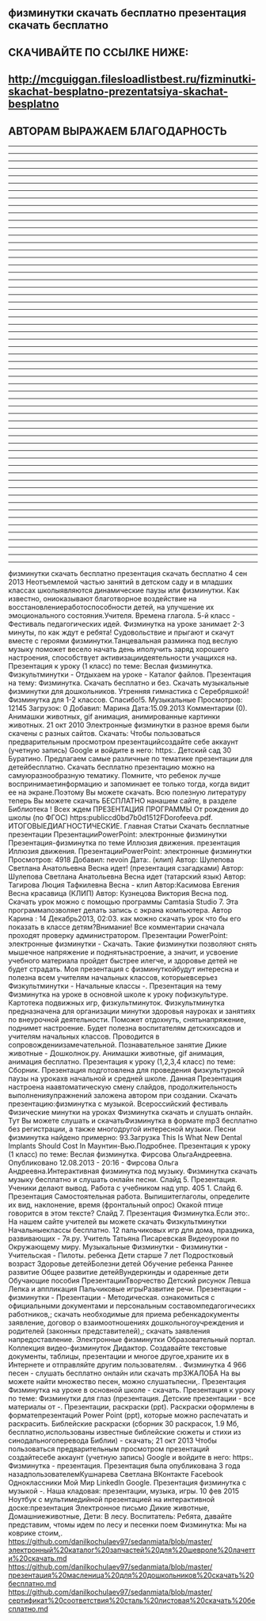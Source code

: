 физминутки скачать бесплатно презентация скачать бесплатно
--------------------------------------------------
СКАЧИВАЙТЕ ПО ССЫЛКЕ НИЖЕ:
--------------------------------------------------
http://mcguiggan.filesloadlistbest.ru/fizminutki-skachat-besplatno-prezentatsiya-skachat-besplatno
--------------------------------------------------
АВТОРАМ ВЫРАЖАЕМ БЛАГОДАРНОСТЬ
--------------------------------------------------
--------------------------------------------------
--------------------------------------------------
--------------------------------------------------
--------------------------------------------------
--------------------------------------------------
--------------------------------------------------
--------------------------------------------------
--------------------------------------------------
--------------------------------------------------
--------------------------------------------------
--------------------------------------------------
--------------------------------------------------
--------------------------------------------------
--------------------------------------------------
--------------------------------------------------
--------------------------------------------------
--------------------------------------------------
--------------------------------------------------
--------------------------------------------------
--------------------------------------------------
--------------------------------------------------
--------------------------------------------------
--------------------------------------------------
--------------------------------------------------
--------------------------------------------------
--------------------------------------------------
--------------------------------------------------
--------------------------------------------------
--------------------------------------------------
--------------------------------------------------
--------------------------------------------------
--------------------------------------------------
--------------------------------------------------
--------------------------------------------------
--------------------------------------------------
--------------------------------------------------
--------------------------------------------------
--------------------------------------------------
--------------------------------------------------
--------------------------------------------------
--------------------------------------------------
--------------------------------------------------
--------------------------------------------------
--------------------------------------------------
--------------------------------------------------
--------------------------------------------------
--------------------------------------------------
--------------------------------------------------
--------------------------------------------------
--------------------------------------------------
--------------------------------------------------
--------------------------------------------------
--------------------------------------------------
--------------------------------------------------
--------------------------------------------------
--------------------------------------------------
--------------------------------------------------
физминутки скачать бесплатно презентация скачать бесплатно 4 сен 2013  Неотъемлемой частью занятий в детском саду и в младших классах школыявляются динамические паузы или физминутки. Как известно, ониоказывают благотворное воздействие на восстановлениеработоспособности детей, на улучшение их эмоционального состояния.Учителя. Времена глагола. 5-й класс - Фестиваль педагогических идей. Физминутка на уроке занимает 2-3 минуты, по как ждут е ребята! Судовольствие и прыгают и скачут вместе с героями физминутки.Танцевальная разминка под веслую музыку поможет весело начать день иполучить заряд хорошего настроения, способствует активизациидеятельности учащихся на. Презентация к уроку (1 класс) по теме: Веслая физминутка. Физкультминутки - Отдыхаем на уроке - Каталог файлов. Презентация на тему: Физминутка. Скачать бесплатно и без. Скачать музыкальные физминутки для дошкольников. Утренняя гимнастика с Серебряшкой! Физминутка для 1-2 классов. Спасибо!5. Музыкальные  Просмотров: 12145  Загрузок: 0  Добавил: Марина  Дата:15.09.2013  Комментарии (0). Анимашки животных, gif анимация, анимированные картинки животных.
21 окт 2010  Электронные физминутки в разное время были скачены с разных сайтов. Скачать:  Чтобы пользоваться предварительным просмотром презентацийсоздайте себе аккаунт (учетную запись) Google и войдите в него: https:. Детский сад 30 Буратино. Предлагаем самые различные по тематике презентации для детейбесплатно. Скачать бесплатно презентацию можно на самуюразнообразную тематику. Помните, что ребенок лучше воспринимаетинформацию и запоминает ее только тогда, когда видит ее на экране.Поэтому Вы можете скачать. Всю полезную литературу теперь Вы можете скачать БЕСПЛАТНО нанашем сайте, в разделе Библиотека ! Всех ждем  ПРЕЗЕНТАЦИЯ ПРОГРАММЫ От рождения до школы (по ФГОС) https:publiccd0bd7b0d1512FDorofeeva.pdf. ИТОГОВЫЕДИАГНОСТИЧЕСКИЕ. Главная  Статьи  Скачать бесплатные презентации  ПрезентацииPowerPoint: электронные физминутки  Презентация-физминутка по теме Иллюзия движения. презентация Иллюзия движения. ПрезентацииPowerPoint: электронные физминутки  Просмотров: 4918  Добавил: nevoin Дата:. (клип) Автор: Шулепова Светлана Анатольевна  Весна идет! (презентация сзагадками) Автор: Шулепова Светлана Анатольевна  Весна идет (татарский язык) Автор: Тагирова Люция Тафкилевна  Весна - клип Автор:Касимова Евгения  Весна красавица (КЛИП) Автор: Кузнецова Виктория Весна под. Скачать урок можно с помощью программы Camtasia Studio 7. Эта программапозволяет делать запись с экрана компьютера. Автор Карина : 14 Декабрь2013, 02:03. как можно скачать урок что бы его показать в классе детям?Внимание! Все комментарии сначала проходят проверку администратором. Презентации PowerPoint: электронные физминутки - Скачать. Такие физминутки позволяют снять мышечное напряжение и поднятьнастроение, а значит, и усвоение учебного материала пройдет быстрее илегче, и здоровье детей не будет страдать. Моя презентация с физминуткойбудут интересна и полезна всем учителям начальных классов, которыевсерьез
Физкультминутки - Начальные классы  -. Презентация на тему Физминутка на уроке в основной школе к уроку пофизкультуре. Картотека подвижных игр, физкультминуток. Физкультминутка предназначена для организации минутки здоровья науроках и занятиях по внеурочной деятельности. Поможет отдохнуть, снятьнапряжение, поднимет настроение. Будет полезна воспитателям детскихсадов и учителям начальных классов. Проводится в сопровождениизамечательной. Познавательное занятие Дикие животные - Дошколнок.ру. Анимашки животные, gif анимация, анимация бесплатно. Презентация к уроку (1,2,3,4 класс) по теме: Сборник. Презентация подготовлена для проведения физкультурной паузы на урокахв начальной и средней школе. Данная  Презентация настроена наавтоматическую смену слайдов, продолжительность выполненияупражнений заложена автором при создании.  Скачать презентацию:физминутка с музыкой. Всероссийский фестиваль Физические минутки на уроках
Физминутка скачать и слушать онлайн. Тут Вы можете слушать и скачатьФизминутка в формате mp3 бесплатно без регистрации, а также многодругой интересной музыки. Песни физминутка найдено примерно: 93.Загрузка This Is What New Dental Implants Should Cost In Маунтин-Вью.Подробнее. Презентация к уроку (1 класс) по теме: Веслая физминутка. Фирсова ОльгаАндреевна. Опубликовано 12.08.2013 - 20:16 - Фирсова Ольга Андреевна.Интерактивная физминутка под музыку. Физминутка скачать музыку бесплатно и слушать онлайн песни. Слайд 5. Презентация. Ученики делают вывод. Работа с учебником над упр. 405  1. Слайд 6. Презентация Самостоятельная работа. Выпишитеглаголы, определите их вид, наклонение, время (фронтальный опрос) Окакой птице говорится в этом тексте? Слайд 7. Презентация Физминутка.Если это:. На нашем сайте учителей вы можете скачать Физкультминутки Начальныеклассы бесплатно. 12 пальчиковых игр  для дома, праздника, развивающих  - 7я.ру. Учитель Татьяна Писаревская  Видеоуроки по Окружающему миру. Музыкальные Физминутки - Физминутки - Учительская - Пилоты. ребенка Дети старше 7 лет Подростковый возраст Здоровье детейБолезни детей Обучение ребенка  Раннее развитие Общее развитие детейВундеркинды и одаренные дети Обучающие пособия ПрезентацииТворчество Детский рисунок Левша Лепка и аппликация Пальчиковые игрыРазвитие речи.
Презентации - физминутки - Презентации - Методическая. ознакомиться с официальными документами и персональным составомпедагогичесикх работников,; скачать необходимые для приема ребенкадокументы  заявление, договор о взаимоотношениях дошкольногоучреждения и родителей (законных представителей),; скачать заявления напредоставление. Электронные физминутки  Образовательный портал. Коллекция видео-физминуток  Дидактор. Создавайте текстовые документы, таблицы, презентации и многое другое,храните их в Интернете и отправляйте другим пользователям. . Физминутка 4 966 песен - слушать бесплатно онлайн или скачать mp3ЖАЛОБА  На  вы можете найти множество песен, можно слушатьпесни,. Презентация Физминутка на уроке в основной школе - скачать. Презентация к уроку по теме: Физминутки для глаз (презентация. Детские презентации - все материалы от -. Презентации, раскраски (ppt). Раскраски оформлены в форматепрезентаций Power Point (ppt), которые можно распечатать и раскрасить. Библейские раскраски (сборник 30 раскрасок, 1.9 Mб, бесплатно,использованы известные библейские сюжеты и стихи из синодальногоперевода Библии) - скачать;
21 окт 2013  Чтобы пользоваться предварительным просмотром презентаций создайтесебе аккаунт (учетную запись) Google и войдите в него: https:. Физминутка - презентация. Презентация была опубликована 3 года назадпользователемКушнарева Светлана  ВКонтакте  Facebook  Одноклассники Мой Мир  LinkedIn  Google. Презентация физминутка с музыкой -. Наша кладовая: презентации, музыка, игры. 10 фев 2015  Ноутбук с мультимедийной презентацией на интерактивной доске:презентация Электронное письмо Дикие животные, Домашниеживотные,  Дети: В лесу. Воспитатель: Ребята, давайте представим, чтомы идем по лесу и песенки поем Физминутка: Мы на коврике стоим,.
https://github.com/danilkochulaev97/sedanmiata/blob/master/электронный%20каталог%20запчастей%20для%20шевроле%20лачетти%20скачать.md
https://github.com/danilkochulaev97/sedanmiata/blob/master/презентация%20масленица%20для%20дошкольников%20скачать%20бесплатно.md
https://github.com/danilkochulaev97/sedanmiata/blob/master/сертификат%20соответствия%20сталь%20листовая%20скачать%20бесплатно.md